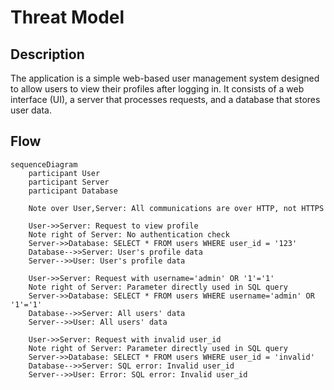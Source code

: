 # Threat Model

## Description

The application is a simple web-based user management system designed to allow users to view their profiles after logging in. It consists of a web interface (UI), a server that processes requests, and a database that stores user data.

## Flow
```mermaid
sequenceDiagram
    participant User
    participant Server
    participant Database
    
    Note over User,Server: All communications are over HTTP, not HTTPS
    
    User->>Server: Request to view profile
    Note right of Server: No authentication check
    Server->>Database: SELECT * FROM users WHERE user_id = '123'
    Database-->>Server: User's profile data
    Server-->>User: User's profile data
    
    User->>Server: Request with username='admin' OR '1'='1'
    Note right of Server: Parameter directly used in SQL query
    Server->>Database: SELECT * FROM users WHERE username='admin' OR '1'='1'
    Database-->>Server: All users' data
    Server-->>User: All users' data
    
    User->>Server: Request with invalid user_id
    Note right of Server: Parameter directly used in SQL query
    Server->>Database: SELECT * FROM users WHERE user_id = 'invalid'
    Database-->>Server: SQL error: Invalid user_id
    Server-->>User: Error: SQL error: Invalid user_id
```

